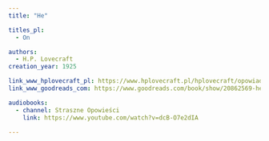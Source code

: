 ```yaml
---
title: "He"

titles_pl:
  - On

authors:
  - H.P. Lovecraft
creation_year: 1925

link_www_hplovecraft_pl: https://www.hplovecraft.pl/hplovecraft/opowiadania-nowele-powiesci/he/
link_www_goodreads_com: https://www.goodreads.com/book/show/20862569-he

audiobooks:
  - channel: Straszne Opowieści
    link: https://www.youtube.com/watch?v=dcB-O7e2dIA

---
```


